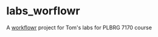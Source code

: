 # labs_worflowr

A [workflowr][] project for Tom's labs for PLBRG 7170 course

[workflowr]: https://github.com/jdblischak/workflowr
